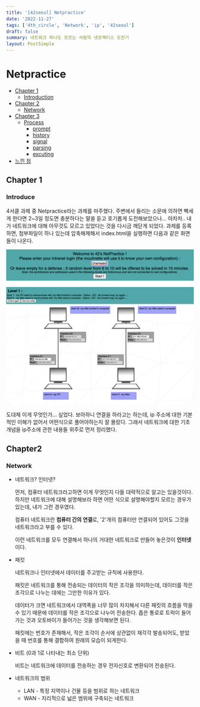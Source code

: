```yaml
---
title: '[42seoul] Netpractice'
date: '2022-11-27'
tags: ['4th_circle', 'Network', 'ip', '42seoul']
draft: false
summary: 네트워크 하나도 모르는 사람의 넷프랙티스 도전기
layout: PostSimple
---
```


# Netpractice

- [Chapter 1](#chapter-1)
  - [Introduction](#introduction)
- [Chapter 2](#chapter-2)
  - [Network](#network)
- [Chapter 3](#chapter-3)
  - [Process](#process)
    - [prompt](#prompt)
    - [history](#history)
    - [signal](#signal)
    - [parsing](#parsing)
    - [excuting](#excuting)
- [느낀 점](#느낀-점)

## Chapter 1

### Introduce

4서클 과제 중 Netpractice라는 과제를 마주했다. 주변에서 들리는 소문에 의하면 빡세게 한다면 2~3일 정도면 충분하다는 말을 듣고 호기롭게 도전해보았으나... 아차차.. 내가 네트워크에 대해 아무것도 모르고 있었다는 것을 다시금 깨닫게 되었다.
과제를 등록하면, 첨부파일이 하나 있는데 압축해제해서 index.html을 실행하면 다음과 같은 화면들이 나온다.

![Alt text](https://github.com/chanwoong1/chanwoong1.github.io/blob/main/public/static/images/blog_posts/42seoul/netpractice/netpractice_chapter1_00.png?raw=true)

![Alt text](https://github.com/chanwoong1/chanwoong1.github.io/blob/main/public/static/images/blog_posts/42seoul/netpractice/netpractice_chapter1_01.png?raw=true)

도대체 이게 무엇인가... 싶었다. 보아하니 연결을 하라고는 하는데, ip 주소에 대한 기본적인 이해가 없어서 어떤식으로 풀어야하는지 잘 몰랐다. 그래서 네트워크에 대한 기초 개념을 ip주소에 관한 내용들 위주로 먼저 정리했다.

## Chapter2

### Network

- 네트워크? 인터넷?
  
  먼저, 컴퓨터 네트워크라고하면 이게 무엇인지 다들 대략적으로 알고는 있을것이다. 하지만 네트워크에 대해 설명해보라 하면 어떤 식으로 설명해야할지 모르는 경우가 있는데, 내가 그런 경우였다.

  컴퓨터 네트워크란 **컴퓨터 간의 연결**로, '2'개의 컴퓨터만 연결되어 있어도 그것을 네트워크라고 부를 수 있다.

  이런 네트워크를 모두 연결해서 하나의 거대한 네트워크로 만들어 놓은것이 **인터넷**이다.

- 패킷

  네트워크나 인터넷에서 데이터를 주고받는 규칙에 사용한다.

  패킷은 네트워크를 통해 전송되는 데이터의 작은 조각을 의미하는데, 데이터를 작은 조각으로 나누는 데에는 그만한 이유가 있다.

  데이터가 크면 네트워크에서 대역폭을 너무 많이 차지해서 다른 패킷의 흐름을 막을 수 있기 때문에 데이터를 작은 조각으로 나누어 전송한다. 좁은 통로로 트럭이 들어가는 것과 오토바이가 들어가는 것을 생각해보면 된다.

  패킷에는 번호가 존재해서, 작은 조각이 순서에 상관없이 재각각 발송되어도, 받았을 때 번호를 통해 결합하여 원래의 모습이 되게한다.

- 비트 (0과 1로 나타내는 최소 단위)
  
  비트는 네트워크에 데이터를 전송하는 경우 전자신호로 변환되어 전송된다.

- 네트워크의 범위
  - LAN - 특정 지역이나 건물 등을 범위로 하는 네트워크
  - WAN - 지리적으로 넓은 범위에 구축되는 네트워크

